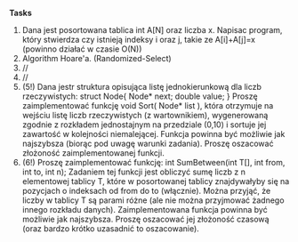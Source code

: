 **Tasks** 
1. Dana jest posortowana tablica int A[N] oraz liczba x.
Napisac program, który stwierdza czy istnieją indeksy i oraz j,
takie ze A[i]+A[j]=x (powinno działać w czasie O(N))
2. Algorithm Hoare'a. (Randomized-Select)
3. //
4. //
5. (5!) Dana jestr struktura opisująca listę jednokierunkową dla liczb rzeczywistych:
struct Node{ Node* next; double value; }
Proszę zaimplementować funkcję void Sort( Node* list ), która otrzymuje na wejściu listę
liczb rzeczywistych (z wartownikiem), wygenerowaną zgodnie z rozkładem jednostajnym na
przedziale (0,10) i sortuje jej zawartość w kolejności niemalejącej. Funkcja powinna być możliwie
jak najszybsza (biorąc pod uwagę warunki zadania). Proszę oszacować złożoność
zaimplementowanej funkcji.
6. (6!) Proszę zaimplementować funkcję:
int SumBetween(int T[], int from, int to, int n);
Zadaniem tej funkcji jest obliczyć sumę liczb z n elementowej tablicy T, które w posortowanej
tablicy znajdywałyby się na pozycjach o indeksach od from do to (włącznie). Można przyjąć, że
liczby w tablicy T są parami różne (ale nie można przyjmować żadnego innego rozkładu danych).
Zaimplementowana funkcja powinna być możliwie jak najszybsza. Proszę oszacować jej złożoność
czasową (oraz bardzo krótko uzasadnić to oszacowanie).
